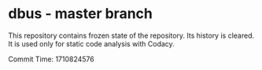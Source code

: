# dbus - master branch

This repository contains frozen state of the repository.
Its history is cleared. It is used only for static code
analysis with Codacy.

Commit Time: 1710824576